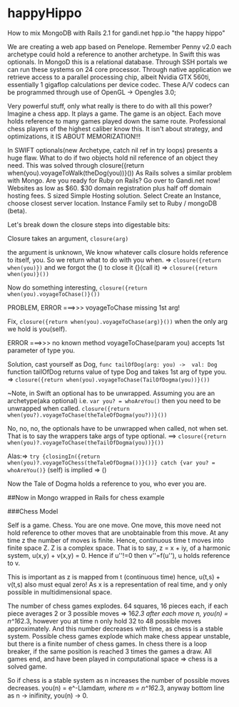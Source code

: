 # happyHippo
How to mix MongoDB with Rails 2.1 for gandi.net hpp.io "the happy hippo"

We are creating a web app based on Penelope. Remember Penny v2.0 each archetype could hold a reference to another archetype. In Swift this was optionals. In MongoD this is a relational database. Through SSH portals we can run these systems on 24 core processor. Through native application we retrieve access to a parallel processing chip, albeit Nvidia GTX 560ti, essentially 1 gigaflop calculations per device codec. These A/V codecs can be programmed through use of OpenGL -> Opengles 3.0; 

Very powerful stuff, only what really is there to do with all this power? Imagine a chess app. It plays a game. The game is an object. Each move holds reference to many games played down the same route. Professional chess players of the highest caliber know this. It isn't about strategy, and optimizations, it IS ABOUT MEMORIZATION!!!

In SWIFT optionals(new Archetype, catch nil ref in try loops) presents a huge flaw. What to do if two objects hold nil reference of an object they need. This was solved through closure({return when(you).voyageToWalk(theDog(you))}()) As Rails solves a similar problem with Mongo. Are you ready for Ruby on Rails? Go over to Gandi.net now! Websites as low as $60. $30 domain registration plus half off domain hosting fees. S sized Simple Hosting solution. Select Create an Instance, choose closest server location. Instance Family set to Ruby / mongoDB (beta). 

Let's break down the closure steps into digestable bits:

Closure takes an argument, `closure(arg)`

the argument is unknown, We know whatever calls closure holds reference to itself, you. So we return what to do with you when. => `closure({return when(you)})` and we forgot the () to close it {}(call it) => `closure({return when(you)}())`

Now do something interesting, `closure({return when(you).voyageToChase()}())`

PROBLEM, ERROR ===>>> voyageToChase missing 1st arg!

Fix, `closure({return when(you).voyageToChase(arg)}())` when the only arg we hold is you(self).

ERROR ===>>> no known method voyageToChase(param you) accepts 1st parameter of type you.

Solution, cast yourself as Dog, `func tailOfDog(arg: you) ->  val: Dog` function tailOfDog returns value of type Dog and takes 1st arg of type you. => `closure({return when(you).voyageToChase(TailOfDogma(you))}())`

~Note, in Swift an optional has to be unwrapped. Assuming you are an archetype(aka optional) i.e. `var you? = whoAreYou()` then you need to be unwrapped when called. `closure({return when(you?).voyageToChase(theTaleOfDogma(you?))}())`

No, no, no, the optionals have to be unwrapped when called, not when set. That is to say the wrappers take args of type optional. ==> `closure({return when(you)?.voyageToChase(theTailOfDogma(you))}())`

Alas:=>  `try {closingIn({return when(you)?.voyageToChess(theTaleOfDogma())}())} catch {var you? = whoAreYou()}` (self) is implied => ()

Now the Tale of Dogma holds a reference to you, who ever you are.

##Now in Mongo wrapped in Rails for chess example

###Chess Model

Self is a game. Chess. You are one move. One move, this move need not hold reference to other moves that are unobtainable from this move. At any time z the number of moves is finite. Hence, continuous time t moves into finite space Z. Z is a complex space. That is to say, z = x + iy, of a harmonic system, u(x,y) + v(x,y) = 0. Hence if u''!=0 then v''=f(u''), u holds reference to v. 

This is important as  z is mapped from t (continuous time) hence, u(t,s) + v(t,s) also must equal zero! As x is a representation of real time, and y only possible in multidimensional space.

The number of chess games explodes. 64 squares, 16 pieces each, if each piece averages 2 or 3 possible moves => 16*2.3 after each move n, you(n) = n^16*2.3, however you at time n only hold 32 to 48 possible moves approximately. And this number decreases with time, as chess is a stable system. Possible chess games explode which make chess appear unstable, but there is a finite number of chess games. In chess there is a loop breaker, if the same position is reached 3 times the games a draw. All games end, and have been played in computational space => chess is a solved game. 

So if chess is a stable system as n increases the number of possible moves decreases. you(n) = e^-Llamda*m, where m = n^16*2.3, anyway bottom line as n -> inifinity, you(n) -> 0.










